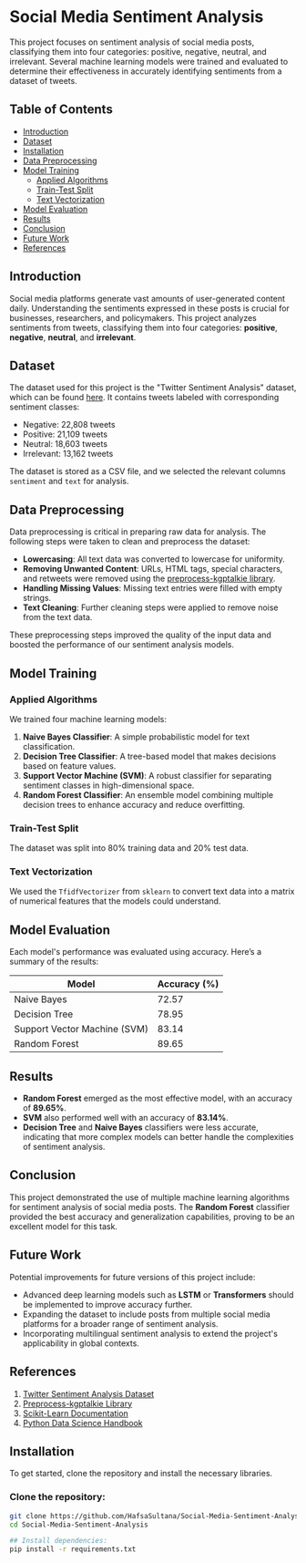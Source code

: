 # Social Media Sentiment Analysis

This project focuses on sentiment analysis of social media posts, classifying them into four categories: positive, negative, neutral, and irrelevant. Several machine learning models were trained and evaluated to determine their effectiveness in accurately identifying sentiments from a dataset of tweets.

## Table of Contents
- [Introduction](#introduction)
- [Dataset](#dataset)
- [Installation](#installation)
- [Data Preprocessing](#data-preprocessing)
- [Model Training](#model-training)
  - [Applied Algorithms](#applied-algorithms)
  - [Train-Test Split](#train-test-split)
  - [Text Vectorization](#text-vectorization)
- [Model Evaluation](#model-evaluation)
- [Results](#results)
- [Conclusion](#conclusion)
- [Future Work](#future-work)
- [References](#references)

## Introduction
Social media platforms generate vast amounts of user-generated content daily. Understanding the sentiments expressed in these posts is crucial for businesses, researchers, and policymakers. This project analyzes sentiments from tweets, classifying them into four categories: **positive**, **negative**, **neutral**, and **irrelevant**.

## Dataset
The dataset used for this project is the "Twitter Sentiment Analysis" dataset, which can be found [here](https://raw.githubusercontent.com/laxmimerit/All-CSV-ML-Data-Files-Download/master/twitter_sentiment.csv). It contains tweets labeled with corresponding sentiment classes:

- Negative: 22,808 tweets
- Positive: 21,109 tweets
- Neutral: 18,603 tweets
- Irrelevant: 13,162 tweets

The dataset is stored as a CSV file, and we selected the relevant columns `sentiment` and `text` for analysis.

## Data Preprocessing
Data preprocessing is critical in preparing raw data for analysis. The following steps were taken to clean and preprocess the dataset:

- **Lowercasing**: All text data was converted to lowercase for uniformity.
- **Removing Unwanted Content**: URLs, HTML tags, special characters, and retweets were removed using the [preprocess-kgptalkie library](https://github.com/laxmimerit/preprocess_kgptalkie).
- **Handling Missing Values**: Missing text entries were filled with empty strings.
- **Text Cleaning**: Further cleaning steps were applied to remove noise from the text data.

These preprocessing steps improved the quality of the input data and boosted the performance of our sentiment analysis models.

## Model Training

### Applied Algorithms
We trained four machine learning models:
1. **Naive Bayes Classifier**: A simple probabilistic model for text classification.
2. **Decision Tree Classifier**: A tree-based model that makes decisions based on feature values.
3. **Support Vector Machine (SVM)**: A robust classifier for separating sentiment classes in high-dimensional space.
4. **Random Forest Classifier**: An ensemble model combining multiple decision trees to enhance accuracy and reduce overfitting.

### Train-Test Split
The dataset was split into 80% training data and 20% test data.

### Text Vectorization
We used the `TfidfVectorizer` from `sklearn` to convert text data into a matrix of numerical features that the models could understand.

## Model Evaluation
Each model's performance was evaluated using accuracy. Here’s a summary of the results:

| Model                | Accuracy (%) |
|----------------------|--------------|
| Naive Bayes           | 72.57        |
| Decision Tree         | 78.95        |
| Support Vector Machine (SVM) | 83.14        |
| Random Forest         | 89.65        |

## Results
- **Random Forest** emerged as the most effective model, with an accuracy of **89.65%**.
- **SVM** also performed well with an accuracy of **83.14%**.
- **Decision Tree** and **Naive Bayes** classifiers were less accurate, indicating that more complex models can better handle the complexities of sentiment analysis.

## Conclusion
This project demonstrated the use of multiple machine learning algorithms for sentiment analysis of social media posts. The **Random Forest** classifier provided the best accuracy and generalization capabilities, proving to be an excellent model for this task.

## Future Work
Potential improvements for future versions of this project include:
- Advanced deep learning models such as **LSTM** or **Transformers** should be implemented to improve accuracy further.
- Expanding the dataset to include posts from multiple social media platforms for a broader range of sentiment analysis.
- Incorporating multilingual sentiment analysis to extend the project's applicability in global contexts.

## References
1. [Twitter Sentiment Analysis Dataset](https://raw.githubusercontent.com/laxmimerit/All-CSV-ML-Data-Files-Download/master/twitter_sentiment.csv)
2. [Preprocess-kgptalkie Library](https://github.com/laxmimerit/preprocess_kgptalkie)
3. [Scikit-Learn Documentation](https://scikit-learn.org/stable/supervised_learning.html)
4. [Python Data Science Handbook](https://jakevdp.github.io/PythonDataScienceHandbook/)


## Installation
To get started, clone the repository and install the necessary libraries.

### Clone the repository:
```bash
git clone https://github.com/HafsaSultana/Social-Media-Sentiment-Analysis.git
cd Social-Media-Sentiment-Analysis

## Install dependencies:
pip install -r requirements.txt



